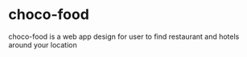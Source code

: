 # choco-food
choco-food is a web app design for user to find restaurant and hotels around your location
